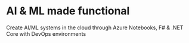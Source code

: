 # AI & ML made functional
Create AI/ML systems in the cloud through Azure Notebooks, F# & .NET Core with DevOps environments 
